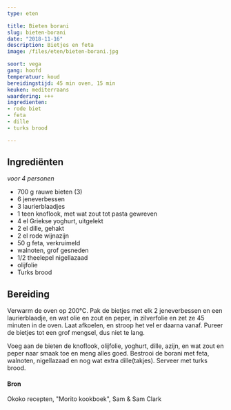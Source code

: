 ```yaml
---
type: eten

title: Bieten borani
slug: bieten-borani
date: "2018-11-16"
description: Bietjes en feta
image: /files/eten/bieten-borani.jpg

soort: vega
gang: hoofd
temperatuur: koud
bereidingstijd: 45 min oven, 15 min
keuken: mediterraans
waardering: +++
ingredienten:
- rode biet
- feta
- dille
- turks brood

---
```


## Ingrediënten

*voor 4 personen*

* 700 g rauwe bieten (3)
* 6 jeneverbessen
* 3 laurierblaadjes
* 1 teen knoflook, met wat zout tot pasta gewreven
* 4 el Griekse yoghurt, uitgelekt
* 2 el dille, gehakt
* 2 el rode wijnazijn
* 50 g feta, verkruimeld
* walnoten, grof gesneden
* 1/2 theelepel nigellazaad
* olijfolie
* Turks brood

## Bereiding

Verwarm de oven op 200°C. Pak de bietjes met elk 2 jeneverbessen en een laurierblaadje, en wat olie en zout en peper, in zilverfolie en zet ze 45 minuten in de oven. Laat afkoelen, en stroop het vel er daarna vanaf. Pureer de bietjes tot een grof mengsel, dus niet te lang.

Voeg aan de bieten de knoflook, olijfolie, yoghurt, dille, azijn, en wat zout en peper naar smaak toe en meng alles goed. Bestrooi de borani met feta, walnoten, nigellazaad en nog wat extra dille(takjes). Serveer met turks brood.


#### Bron

Okoko recepten, "Morito kookboek", Sam & Sam Clark
